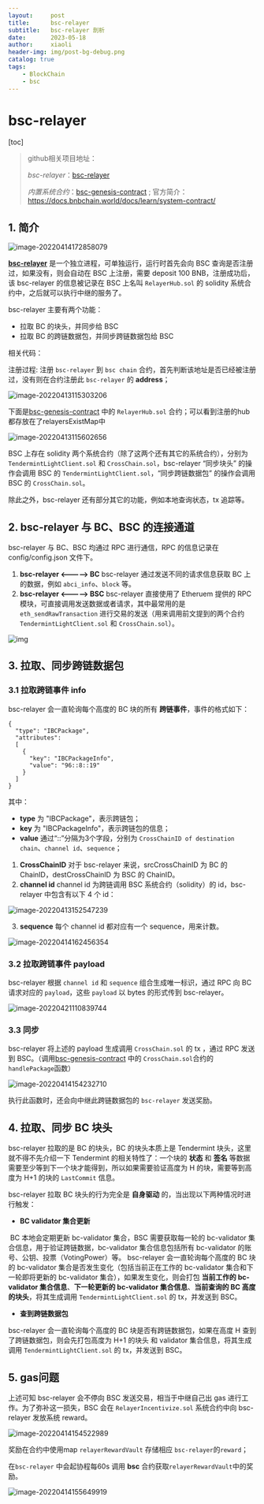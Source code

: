 ```yaml
---
layout:     post
title:      bsc-relayer
subtitle:   bsc-relayer 剖析
date:       2023-05-18
author:     xiaoli
header-img: img/post-bg-debug.png
catalog: true
tags:
    - BlockChain
    - bsc
---
```


# bsc-relayer

[toc]

> github相关项目地址：
>
> *bsc-relayer*：[bsc-relayer](https://github.com/bnb-chain/bsc-relayer)
>
> *内置系统合约*：[bsc-genesis-contract](https://github.com/binance-chain/bsc-genesis-contract) ; 官方简介：https://docs.bnbchain.world/docs/learn/system-contract/

## 1. 简介

![image-20220414172858079](/bsc-relayer-img/image-20220414172858079.jpg)



[**bsc-relayer**](https://github.com/bnb-chain/bsc-relayer) 是一个独立进程，可单独运行，运行时首先会向 BSC 查询是否注册过，如果没有，则会自动在 BSC 上注册，需要 deposit 100 BNB，注册成功后，该 bsc-relayer 的信息被记录在 BSC 上名叫 `RelayerHub.sol` 的 solidity 系统合约中，之后就可以执行中继的服务了。

bsc-relayer 主要有两个功能：

- 拉取 BC 的块头，并同步给 BSC
- 拉取 BC 的跨链数据包，并同步跨链数据包给 BSC

相关代码：

注册过程: 注册	`bsc-relayer` 	到	`bsc chain`	合约，首先判断该地址是否已经被注册过，没有则在合约注册此 `bsc-relayer` 的 **address**；

![image-20220413115303206](/bsc-relayer-img/image-20220413115303206.jpg)

下面是[bsc-genesis-contract](https://github.com/bnb-chain/bsc-genesis-contract)  中的	`RelayerHub.sol`	合约；可以看到注册的hub都存放在了relayersExistMap中

![image-20220413115602656](/bsc-relayer-img/image-20220413115602656.jpg)



BSC 上存在 solidity 两个系统合约（除了这两个还有其它的系统合约），分别为 `TendermintLightClient.sol` 和 `CrossChain.sol`，bsc-relayer “同步块头” 的操作会调用 BSC 的 `TendermintLightClient.sol`，“同步跨链数据包” 的操作会调用 BSC 的 `CrossChain.sol`。

除此之外，bsc-relayer 还有部分其它的功能，例如本地查询状态，tx 追踪等。



## 2. bsc-relayer 与 BC、BSC 的连接通道

bsc-relayer 与 BC、BSC 均通过 RPC 进行通信，RPC 的信息记录在 config/config.json 文件下。

1. **bsc-relayer <-----> BC**
   bsc-relayer 通过发送不同的请求信息获取 BC 上的数据，例如 `abci_info`、`block` 等。
2. **bsc-relayer <-----> BSC**
   bsc-relayer 直接使用了 Etheruem 提供的 RPC 模块，可直接调用发送数据或者请求，其中最常用的是 `eth_sendRawTransaction` 进行交易的发送（用来调用前文提到的两个合约 `TendermintLightClient.sol` 和 `CrossChain.sol`）。

![img](/bsc-relayer-img/webp.webp)



## 3. 拉取、同步跨链数据包

### 3.1 拉取跨链事件 info

bsc-relayer 会一直轮询每个高度的 BC 块的所有 **跨链事件**，事件的格式如下：

```
{
  "type": "IBCPackage",
  "attributes":
  [
    {
      "key": "IBCPackageInfo",
      "value": "96::8::19"
    }
  ]
}
```

其中：

- **type** 为 "IBCPackage"，表示跨链包；
- **key** 为 "IBCPackageInfo"，表示跨链包的信息；
- **value** 通过“::”分隔为3个字段，分别为 `CrossChainID of destination chain`、`channel id`、`sequence`；

1. **CrossChainID**
   对于 bsc-relayer 来说，srcCrossChainID 为 BC 的 ChainID，destCrossChainID 为 BSC 的 ChainID。
2. **channel id**
   channel id 为跨链调用 BSC 系统合约（solidity）的 id，bsc-relayer 中包含有以下 4 个 id：

![image-20220413152547239](/bsc-relayer-img/image-20220413152547239.jpg)

3. **sequence**
   每个 channel id 都对应有一个 sequence，用来计数。

![image-20220414162456354](/bsc-relayer-img/image-20220414162456354.jpg)



### 3.2 拉取跨链事件 payload

bsc-relayer 根据 `channel id` 和 `sequence` 组合生成唯一标识，通过 RPC 向 BC 请求对应的 `payload`，这些 `payload` 以 bytes 的形式传到 bsc-relayer。

![image-20220421110839744](/bsc-relayer-img/image-20220421110839744.jpg)

### 3.3 同步

bsc-relayer 将上述的 payload 生成调用 `CrossChain.sol` 的 tx ，通过 RPC 发送到 BSC。（调用[bsc-genesis-contract](https://github.com/bnb-chain/bsc-genesis-contract)  中的	`CrossChain.sol`合约的`handlePackage`函数）

![image-20220414154232710](/bsc-relayer-img/image-20220414154232710.jpg)

执行此函数时，还会向中继此跨链数据包的 `bsc-relayer` 发送奖励。



## 4. 拉取、同步 BC 块头

bsc-relayer 拉取的是 BC 的块头，BC 的块头本质上是 Tendermint 块头，这里就不得不先介绍一下 Tendermint 的相关特性了：一个块的 **状态** 和 **签名** 等数据需要至少等到下一个块才能得到，所以如果需要验证高度为 H 的块，需要等到高度为 H+1 的块的 `LastCommit` 信息。

bsc-relayer 拉取 BC 块头的行为完全是 **自身驱动** 的，当出现以下两种情况时进行触发：

- **BC validator 集合更新**

​	BC 本地会定期更新 bc-validator 集合，BSC 需要获取每一轮的 bc-validator 集合信息，用于验证跨链数据，bc-validator 集合信息包括所有 bc-validator 的账号、公钥、投票（VotingPower）等。
 bsc-relayer 会一直轮询每个高度的 BC 块的 bc-validator 集合是否发生变化（包括当前正在工作的 bc-validator 集合和下一轮即将更新的 bc-validator 集合），如果发生变化，则会打包 **当前工作的 bc-validator 集合信息**、**下一轮更新的 bc-validator 集合信息**、**当前查询的 BC 高度的块头**，将其生成调用 `TendermintLightClient.sol` 的 tx，并发送到 BSC。

- **查到跨链数据包**

bsc-relayer 会一直轮询每个高度的 BC 块是否有跨链数据包，如果在高度 H 查到了跨链数据包，则会先打包高度为 H+1 的块头 和 validator 集合信息，将其生成调用 `TendermintLightClient.sol` 的 tx，并发送到 BSC。



## 5. gas问题

上述可知 bsc-relayer 会不停向 BSC 发送交易，相当于中继自己出 gas 进行工作。为了弥补这一损失，BSC 会在 `RelayerIncentivize.sol` 系统合约中向 bsc-relayer 发放系统 reward。

![image-20220414154522989](/bsc-relayer-img/image-20220414154522989.jpg)

奖励在合约中使用map `relayerRewardVault` 存储相应 `bsc-relayer`的`reward`；

在`bsc-relayer` 中会起协程每60s 调用 **bsc** 合约获取`relayerRewardVault`中的奖励。

![image-20220414155649919](/bsc-relayer-img/image-20220414155649919.jpg)

